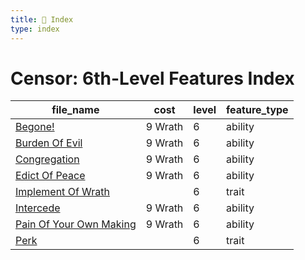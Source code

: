 ```yaml
---
title: 📑 Index
type: index
---
```


# Censor: 6th-Level Features Index

| file_name                                                  | cost    | level | feature_type |
| ---------------------------------------------------------- | ------- | ----- | ------------ |
| [Begone!](Begone%21)                                       | 9 Wrath | 6     | ability      |
| [Burden Of Evil](Burden%20Of%20Evil)                       | 9 Wrath | 6     | ability      |
| [Congregation](Congregation)                               | 9 Wrath | 6     | ability      |
| [Edict Of Peace](Edict%20Of%20Peace)                       | 9 Wrath | 6     | ability      |
| [Implement Of Wrath](Implement%20Of%20Wrath)               |         | 6     | trait        |
| [Intercede](Intercede)                                     | 9 Wrath | 6     | ability      |
| [Pain Of Your Own Making](Pain%20Of%20Your%20Own%20Making) | 9 Wrath | 6     | ability      |
| [Perk](Perk)                                               |         | 6     | trait        |
